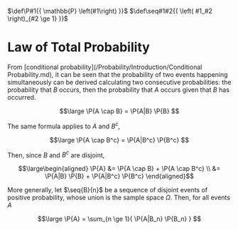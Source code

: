$\def\P#1{{ \mathbb{P} \left(#1\right) }}$
$\def\seq#1#2{{ \left( #1_#2 \right)_{#2 \ge 1} }}$

# Law of Total Probability

From [conditional probability](/Probability/Introduction/Conditional Probability.md), it can be seen that the probability of two events happening simultaneously can be derived calculating two consecutive probabilities: the probability that $B$ occurs, then the probability that $A$ occurs given that $B$ has occurred.

$$\large
	\P{A \cap B} = \P{A|B} \P{B}
$$

The same formula applies to $A$ and $B^c$,

$$\large
	\P{A \cap B^c} = \P{A|B^c} \P{B^c}
$$

Then, since $B$ and $B^c$ are disjoint,

$$\large\begin{aligned}
	\P{A}
	&= \P{A \cap B} + \P{A \cap B^c} \\
	&= \P{A|B} \P{B} + \P{A|B^c} \P{B^c}
\end{aligned}$$

More generally, let $\seq{B}{n}$ be a sequence of disjoint events of positive probability, whose union is the sample space $\Omega$. Then, for all events $A$

$$\large
	\P{A} = \sum_{n \ge 1}{ \P{A|B_n} \P{B_n} }
$$
